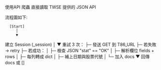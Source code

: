  
 
 使用API 爬蟲
 直接讀取 TWSE 提供的 JSON API

 流程圖如下:
 
      [Start]
         │
         ▼
  建立 Session (_session)
         │
         ▼
  重試 3 次：
     ├─ 發送 GET 到 T86_URL
     ├─ 若失敗 → retry
     ├─ 若成功：
     │    ├─ 檢查 JSON "stat" == "OK"
     │    ├─ 解析欄位 fields + rows
     │    ├─ 每列轉成 dict
     │    ├─ 補上日期與股票代號
     │    └─ 加入 docs
     ▼
  回傳 docs 或 []